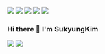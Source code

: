 <a href="https://sukyungdev.github.io/" target="_blank"><img src="https://img.shields.io/badge/Blog-FC60A8?style=flat-square&logo=GitHub&logoColor=white"/></a>
<a href="https://velog.io/@sukyungdev" target="_blank"><img src="https://img.shields.io/badge/Velog-20C997?style=flat-square&logo=Velog&logoColor=white"/></a>
<a href="mailto:sukyung.developer@gmail.com" target="_blank"><img src="https://img.shields.io/badge/sukyung.developer@gmail.com-EA4335?style=flat-square&logo=Gmail&logoColor=white"/></a>
<a href="https://codemate.kr/@sukyungdev" target="_blank"><img src="https://img.shields.io/badge/codemate-ffffff?style=flat-square&logo=&logoColor=383c4b"/></a>
<a href="https://www.frontendmentor.io/profile/sukyungdev" target="_blank"><img src="https://img.shields.io/badge/FrontendMentor-3F54A3?style=flat-square&logo=Frontend Mentor&logoColor=FFFFFF"/></a>

### Hi there 👋 I'm SukyungKim

![](https://raw.githubusercontent.com/sukyungdev/github-stats-transparent/output/generated/overview.svg)
![](https://raw.githubusercontent.com/sukyungdev/github-stats-transparent/output/generated/languages.svg)

<!-- <a href="https://github.com/ashutosh00710/github-readme-activity-graph">
  <img src="https://activity-graph.herokuapp.com/graph?username=sukyungdev&theme=material-palenight" width="720px"/>
</a> -->

<!--
**sukyungdev/sukyungdev** is a ✨ _special_ ✨ repository because its `README.md` (this file) appears on your GitHub profile.

Here are some ideas to get you started:

- 🔭 I’m currently working on ...
- 🌱 I’m currently learning ...
- 👯 I’m looking to collaborate on ...
- 🤔 I’m looking for help with ...
- 💬 Ask me about ...
- 📫 How to reach me: ...
- 😄 Pronouns: ...
- ⚡ Fun fact: ...
-->
